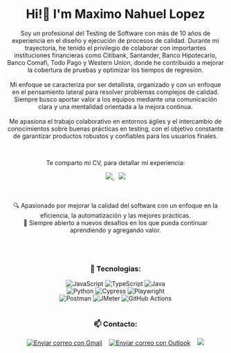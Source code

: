 <h1 align="center">Hi!👋 I'm Maximo Nahuel Lopez </h1>

<div align="center">
<p>
Soy un profesional del Testing de Software con más de 10 años de experiencia en el diseño y ejecución de procesos de calidad. Durante mi trayectoria, he tenido el privilegio de colaborar con importantes instituciones financieras como Citibank, Santander, Banco Hipotecario, Banco Comafi, Todo Pago y Western Union, donde he contribuido a mejorar la cobertura de pruebas y optimizar los tiempos de regresión. <br> <br> Mi enfoque se caracteriza por ser detallista, organizado y con un enfoque en el pensamiento lateral para resolver problemas complejos de calidad. Siempre busco aportar valor a los equipos mediante una comunicación clara y una mentalidad orientada a la mejora continua. <br> <br> Me apasiona el trabajo colaborativo en entornos ágiles y el intercambio de conocimientos sobre buenas prácticas en testing, con el objetivo constante de garantizar productos robustos y confiables para los usuarios finales.
</p>
    <br>
    <p>Te comparto mi CV, para detallar mi experiencia:</p>
   <a href="https://github.com/maximolpz/portfolio/blob/main/CVESMaximoNahuelLopez.pdf">
    <img src="https://img.shields.io/badge/-CV (ES)-red?style=for-the-badge" target="_blank">
  </a>
  <span style="margin-left: 10px;"></span>
  <a href="https://github.com/maximolpz/portfolio/blob/main/CVENMaximoNahuelLopez.pdf">
    <img src="https://img.shields.io/badge/-CV (EN)-blue?style=for-the-badge" target="_blank">
  </a>
    <br>
    <br>
    <br>
    <p>
    🔍 Apasionado por mejorar la calidad del software con un enfoque en la eficiencia, la automatización y las mejores prácticas.
    <br>
    🚀 Siempre abierto a nuevos desafíos en los que pueda continuar aprendiendo y agregando valor.
    </p>    
    <br>
</div> 
<br>
<div align="center">
    
### 🚀 Tecnologias:
![JavaScript](https://img.shields.io/badge/-JavaScript-F7DF1E?style=for-the-badge&logo=javascript&logoColor=000)
![TypeScript](https://img.shields.io/badge/-TypeScript-007ACC?style=for-the-badge&logo=typescript&logoColor=fff)
![Java](https://img.shields.io/badge/-Java-ED8B00?style=for-the-badge&logo=openjdk&logoColor=fff)
<br>
![Python](https://img.shields.io/badge/-Python-3776AB?style=for-the-badge&logo=python&logoColor=fff)
![Cypress](https://img.shields.io/badge/-Cypress-17202C?style=for-the-badge&logo=cypress&logoColor=fff)
![Playwright](https://img.shields.io/badge/-Playwright-45ba63?style=for-the-badge&logo=playwright&logoColor=fff)
<br>
![Postman](https://img.shields.io/badge/-Postman-FF6C37?style=for-the-badge&logo=postman&logoColor=fff)
![JMeter](https://img.shields.io/badge/-JMeter-D22128?style=for-the-badge&logo=apachejmeter&logoColor=fff)
![GitHub Actions](https://img.shields.io/badge/-GitHub%20Actions-2088FF?style=for-the-badge&logo=github-actions&logoColor=white)
<br>
<br>
<h3 align="center">📫 Contacto:</h3>
    <p align="center">
      <a href="https://mail.google.com/mail/?view=cm&fs=1&to=max.lpz88@icloud.com&su=Contacto%20desde%20GitHub%20- &body=Hola%20Máximo,%20vi%20tu%20perfil%20en%20GitHub%20y%20me%20gustaría%20saber%20más%20sobre%20tus%20servicios%20y/o%20pactar%20una%20meet." target="_blank"><img src="https://img.shields.io/badge/-               Gmail-EA4335?style=for-the-badge&logo=Gmail&logoColor=white" alt="Enviar correo con Gmail"></a>
        &nbsp;&nbsp;
       <a href="https://outlook.live.com/owa/?rru=compose&to=max.lpz88@icloud.com&su=Contacto%20desde%20GitHub%20- &body=Hola%20Máximo,%20vi%20tu%20perfil%20en%20GitHub%20y%20me%20gustaría%20saber%20más%20sobre%20tus%20servicios%20y/o%20pactar%20una%20meet." target="_blank"><img src="https://img.shields.io/badge/-            Outlook-0078D4?style=for-the-badge&logo=Outlook&logoColor=white" alt="Enviar correo con Outlook"></a>
        &nbsp;&nbsp;
      <a href="https://linkedin.com/in/maximonahuellopez" target="_blank"><img src="https://img.shields.io/badge/-LinkedIn-%230077B5?style=for-the-badge&logo=linkedin&logoColor=white&padding=5px"></a>
    </p>
</div> 



